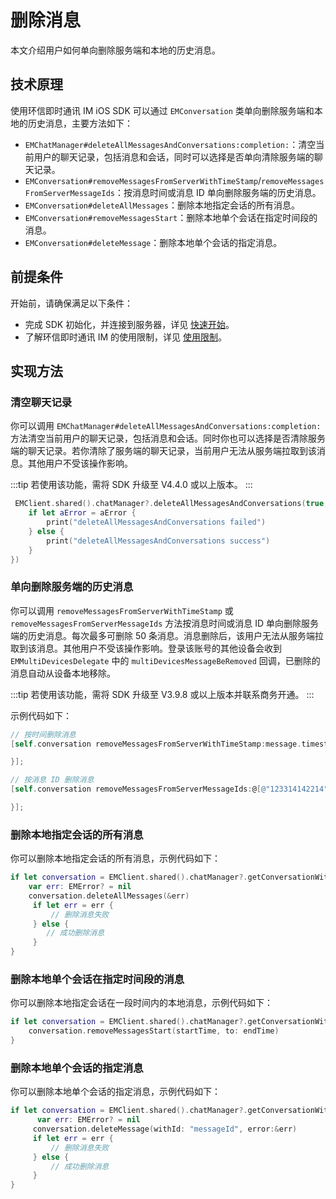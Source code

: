 # 删除消息

<Toc />

本文介绍用户如何单向删除服务端和本地的历史消息。
 
## 技术原理

使用环信即时通讯 IM iOS SDK 可以通过 `EMConversation` 类单向删除服务端和本地的历史消息，主要方法如下：

- `EMChatManager#deleteAllMessagesAndConversations:completion:`：清空当前用户的聊天记录，包括消息和会话，同时可以选择是否单向清除服务端的聊天记录。
- `EMConversation#removeMessagesFromServerWithTimeStamp`/`removeMessagesFromServerMessageIds`：按消息时间或消息 ID 单向删除服务端的历史消息。
- `EMConversation#deleteAllMessages`：删除本地指定会话的所有消息。
- `EMConversation#removeMessagesStart`：删除本地单个会话在指定时间段的消息。
- `EMConversation#deleteMessage`：删除本地单个会话的指定消息。

## 前提条件

开始前，请确保满足以下条件：

- 完成 SDK 初始化，并连接到服务器，详见 [快速开始](quickstart.html)。
- 了解环信即时通讯 IM 的使用限制，详见 [使用限制](/product/limitation.html)。

## 实现方法

### 清空聊天记录

你可以调用 `EMChatManager#deleteAllMessagesAndConversations:completion:` 方法清空当前用户的聊天记录，包括消息和会话。同时你也可以选择是否清除服务端的聊天记录。若你清除了服务端的聊天记录，当前用户无法从服务端拉取到该消息。其他用户不受该操作影响。

:::tip
若使用该功能，需将 SDK 升级至 V4.4.0 或以上版本。
:::

```swift
 EMClient.shared().chatManager?.deleteAllMessagesAndConversations(true, completion: { aError in
    if let aError = aError {
        print("deleteAllMessagesAndConversations failed")
    } else {
        print("deleteAllMessagesAndConversations success")
    }
})
```

### 单向删除服务端的历史消息

你可以调用 `removeMessagesFromServerWithTimeStamp` 或 `removeMessagesFromServerMessageIds` 方法按消息时间或消息 ID 单向删除服务端的历史消息。每次最多可删除 50 条消息。消息删除后，该用户无法从服务端拉取到该消息。其他用户不受该操作影响。登录该账号的其他设备会收到 `EMMultiDevicesDelegate` 中的 `multiDevicesMessageBeRemoved` 回调，已删除的消息自动从设备本地移除。

:::tip
若使用该功能，需将 SDK 升级至 V3.9.8 或以上版本并联系商务开通。
:::

示例代码如下：

```Objectivec
// 按时间删除消息
[self.conversation removeMessagesFromServerWithTimeStamp:message.timestamp completion:^(EMError * _Nullable aError) {

}];

// 按消息 ID 删除消息
[self.conversation removeMessagesFromServerMessageIds:@[@"123314142214"] completion:^(EMError * _Nullable aError) {

}];
```

### 删除本地指定会话的所有消息

你可以删除本地指定会话的所有消息，示例代码如下：

```swift
if let conversation = EMClient.shared().chatManager?.getConversationWithConvId("conversationId") {
    var err: EMError? = nil
    conversation.deleteAllMessages(&err)
     if let err = err {
         // 删除消息失败
     } else {
        // 成功删除消息
     }
}
```

### 删除本地单个会话在指定时间段的消息

你可以删除本地指定会话在一段时间内的本地消息，示例代码如下：

```swift
if let conversation = EMClient.shared().chatManager?.getConversationWithConvId("conversationId") {
    conversation.removeMessagesStart(startTime, to: endTime)
}
```

### 删除本地单个会话的指定消息

你可以删除本地单个会话的指定消息，示例代码如下：

```swift
if let conversation = EMClient.shared().chatManager?.getConversationWithConvId("conversationId") {
      var err: EMError? = nil
     conversation.deleteMessage(withId: "messageId", error:&err)
     if let err = err {
         // 删除消息失败
     } else {
         // 成功删除消息
     }
}
```


